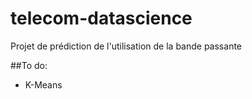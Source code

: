 # telecom-datascience

Projet de prédiction de l'utilisation de la bande passante

##To do:
- K-Means
